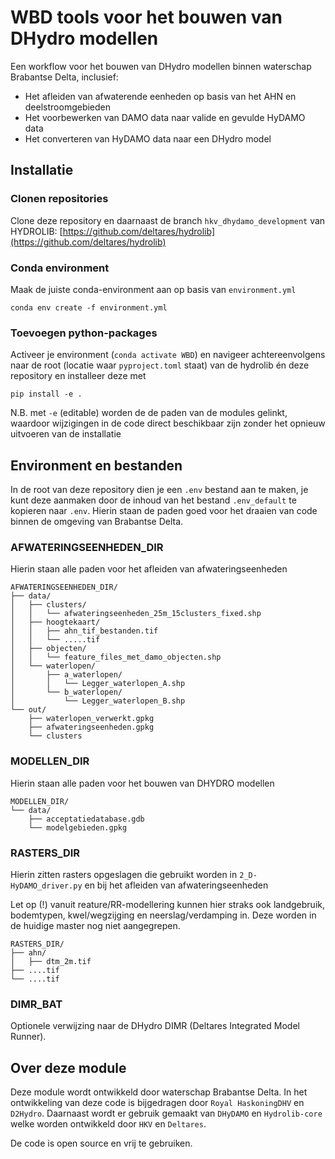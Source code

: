 # WBD tools voor het bouwen van DHydro modellen

Een workflow voor het bouwen van DHydro modellen binnen waterschap Brabantse Delta, inclusief:
- Het afleiden van afwaterende eenheden op basis van het AHN en deelstroomgebieden
- Het voorbewerken van DAMO data naar valide en gevulde HyDAMO data
- Het converteren van HyDAMO data naar een DHydro model

## Installatie

### Clonen repositories
Clone deze repository en daarnaast de branch `hkv_dhydamo_development` van HYDROLIB: [https://github.com/deltares/hydrolib](https://github.com/deltares/hydrolib)

### Conda environment
Maak de juiste conda-environment aan op basis van `environment.yml`

```
conda env create -f environment.yml
```

### Toevoegen python-packages
Activeer je environment (`conda activate WBD`) en navigeer achtereenvolgens naar de root (locatie waar `pyproject.toml` staat) van de hydrolib én deze repository en installeer deze met

```
pip install -e .
```

N.B. met `-e` (editable) worden de de paden van de modules gelinkt, waardoor wijzigingen in de code direct beschikbaar zijn zonder het opnieuw uitvoeren van de installatie


## Environment en bestanden
In de root van deze repository dien je een `.env` bestand aan te maken, je kunt deze aanmaken door de inhoud van het bestand `.env_default` te kopieren naar `.env`. Hierin staan de paden goed voor het draaien van code binnen de omgeving van Brabantse Delta.

### AFWATERINGSEENHEDEN_DIR
Hierin staan alle paden voor het afleiden van afwateringseenheden

```
AFWATERINGSEENHEDEN_DIR/
├── data/
│   ├── clusters/
│   │   └── afwateringseenheden_25m_15clusters_fixed.shp
│   ├── hoogtekaart/
│   │   ├── ahn_tif_bestanden.tif
│   │   └── .....tif
│   ├── objecten/
│   │   └── feature_files_met_damo_objecten.shp
│   └── waterlopen/
│       ├── a_waterlopen/
│       │   └── Legger_waterlopen_A.shp
│       └── b_waterlopen/
│           └── Legger_waterlopen_B.shp
└── out/
    ├── waterlopen_verwerkt.gpkg
    ├── afwateringseenheden.gpkg
    └── clusters
```

### MODELLEN_DIR
Hierin staan alle paden voor het bouwen van DHYDRO modellen

```
MODELLEN_DIR/
└── data/
    ├── acceptatiedatabase.gdb
    └── modelgebieden.gpkg
```

### RASTERS_DIR
Hierin zitten rasters opgeslagen die gebruikt worden in `2_D-HyDAMO_driver.py` en bij het afleiden van afwateringseenheden

Let op (!) vanuit reature/RR-modellering kunnen hier straks ook landgebruik, bodemtypen, kwel/wegzijging en neerslag/verdamping in.
Deze worden in de huidige master nog niet aangegrepen.

```
RASTERS_DIR/
├── ahn/
│   ├── dtm_2m.tif
├── ....tif
└── ....tif
```

### DIMR_BAT
Optionele verwijzing naar de DHydro DIMR (Deltares Integrated Model Runner).

## Over deze module
Deze module wordt ontwikkeld door waterschap Brabantse Delta. In het ontwikkeling van deze code is bijgedragen door `Royal HaskoningDHV` en `D2Hydro`. Daarnaast wordt er gebruik gemaakt van `DHyDAMO` en `Hydrolib-core` welke worden ontwikkeld door `HKV` en `Deltares`.

De code is open source en vrij te gebruiken.